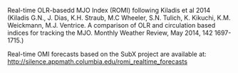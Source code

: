 Real-time OLR-basedd MJO Index (ROMI) following Kiladis et al 2014 (Kiladis G.N., J. Dias, K.H. Straub, M.C Wheeler, S.N. Tulich, K. Kikuchi, K.M. Weickmann, M.J. Ventrice. A comparison of OLR and circulation based indices for tracking the MJO. Monthly Weather Review, May 2014, 142 1697-1715.) 


Real-time OMI forecasts based on the SubX project are available at: http://silence.appmath.columbia.edu/romi_realtime_forecasts
